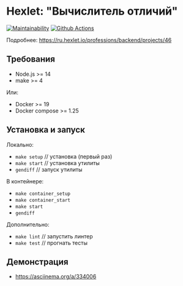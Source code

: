 # Hexlet: "Вычислитель отличий"

[![Maintainability](https://api.codeclimate.com/v1/badges/060aacab1982204a94f8/maintainability)](https://codeclimate.com/github/Melodyn/backend-project-lvl2/maintainability)
[![Github Actions](https://github.com/Melodyn/backend-project-lvl2/workflows/Node.js%20CI/badge.svg)](https://github.com/Melodyn/backend-project-lvl2/actions)

Подробнее: https://ru.hexlet.io/professions/backend/projects/46

## Требования

* Node.js >= 14
* make >= 4

Или:
* Docker >= 19
* Docker compose >= 1.25

## Установка и запуск

Локально:
* `make setup` // установка (первый раз)
* `make start` // установка утилиты
* `gendiff`    // запуск утилиты

В контейнере:
* `make container_setup`
* `make container_start`
* `make start`
* `gendiff`

Дополнительно:
* `make lint` // запустить линтер
* `make test` // прогнать тесты

## Демонстрация

* https://asciinema.org/a/334006

